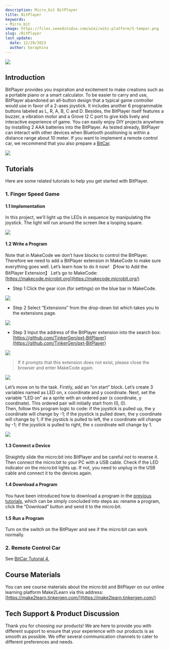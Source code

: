 ```yaml
---
description: Micro_bit BitPlayer
title: BitPlayer
keywords:
- Micro_bit
image: https://files.seeedstudio.com/wiki/wiki-platform/S-tempor.png
slug: /BitPlayer
last_update:
  date: 12/29/2023
  author: Seraphina
---
```



<!-- ![](https://cdn.nlark.com/yuque/0/2020/png/2701823/1607656608299-82ca0e88-02a3-4a72-bb27-0d6e31d508f5.png#height=609&id=HttEj&originHeight=609&originWidth=904&originalType=binary&ratio=1&size=0&status=done&style=none&width=904) -->
![](https://files.seeedstudio.com/wiki/microbit/bitplayer/1.png)

## Introduction
BitPlayer provides you inspiration and excitement to make creations such as a portable piano or a smart calculator. To be easier to carry and use, BitPlayer abandoned an all-button design that a typical game controller would use in favor of a 2-axes joystick. It includes another 6 programmable buttons labeled as L, R, A, B, C and D. Besides, the BitPlayer itself features a buzzer, a vibration motor and a Grove I2 C port to give kids lively and interactive experience of game. You can easily enjoy DIY projects anywhere by installing 2 AAA batteries into the BitPlayer. As tested already, BitPlayer can interact with other devices when Bluetooth positioning is within a distance range about 10 meter. If you want to implement a remote control car, we recommend that you also prepare a [BitCar](https://docproxy.tinkergen.com/web/#/2?page_id=357).


<!-- ![](https://cdn.nlark.com/yuque/0/2020/png/2701823/1607656608604-b8c61682-56cb-4c53-aa80-90e45003792c.png#height=907&id=yenfN&originHeight=907&originWidth=905&originalType=binary&ratio=1&size=0&status=done&style=none&width=905) -->
![](https://files.seeedstudio.com/wiki/microbit/bitplayer/2.png)

## Tutorials
Here are some related tutorials to help you get started with BitPlayer.


### 1. Finger Speed Game
#### 1.1 Implementation
In this project, we’ll light up the LEDs in sequence by manipulating the joystick. The light will run around the screen like a looping square.

<!-- ![](https://cdn.nlark.com/yuque/0/2020/png/2701823/1607656608313-1eb60ba3-e82b-4cea-baa3-0eba2906910c.png#height=266&id=FXfhp&originHeight=266&originWidth=473&originalType=binary&ratio=1&size=0&status=done&style=none&width=473) -->
![](https://files.seeedstudio.com/wiki/microbit/bitplayer/3.png)

#### 1.2 Write a Program
Note that in MakeCode we don’t have blocks to control the BitPlayer. Therefore we need to add a BitPlayer extension in MakeCode to make sure everything goes well. Let’s learn how to do it now!
【How to Add the BitPlayer Extension】
Let’s go to MakeCode: [https://makecode.microbit.org](https://makecode.microbit.org/)

- Step 1 Click the gear icon (for settings) on the blue bar in MakeCode.
<!-- ![](https://cdn.nlark.com/yuque/0/2020/png/2701823/1607656608337-28675e0d-cba2-4fcd-9e95-ea566db99f46.png#height=489&id=URYAb&originHeight=489&originWidth=1000&originalType=binary&ratio=1&size=0&status=done&style=none&width=1000) -->
![](https://files.seeedstudio.com/wiki/microbit/bitplayer/4.png)

- Step 2 Select “Extensions” from the drop-down list which takes you to the extensions page.
<!-- ![](https://cdn.nlark.com/yuque/0/2020/png/2701823/1607656608593-1510b8dd-4f3f-49b2-8145-fd6e87b854db.png#height=699&id=AAz5P&originHeight=699&originWidth=914&originalType=binary&ratio=1&size=0&status=done&style=none&width=914) -->
![](https://files.seeedstudio.com/wiki/microbit/bitplayer/5.png)

- Step 3 Input the address of the BitPlayer extension into the search box: [https://github.com/TinkerGen/pxt-BitPlayer](https://github.com/TinkerGen/pxt-BitPlayer)
<!-- ![](https://cdn.nlark.com/yuque/0/2020/png/2701823/1607656608308-08990569-fce3-4dc8-a07a-ad1c3f1182e1.png#height=937&id=b9Blo&originHeight=937&originWidth=1920&originalType=binary&ratio=1&size=0&status=done&style=none&width=1920) -->
![](https://files.seeedstudio.com/wiki/microbit/bitplayer/6.png)

> If it prompts that this extension does not exist, please close the browser and enter MakeCode again.

<!-- - Step 4 Click the extension package which takes you back to the workspace. You will see that the BitPlayer extension is then successfully added.![](https://cdn.nlark.com/yuque/0/2020/png/2701823/1607656608597-2ade6798-937e-47e0-8215-99e146f6d983.png#height=937&id=jyFxX&originHeight=937&originWidth=1920&originalType=binary&ratio=1&size=0&status=done&style=none&width=1920) -->
![](https://files.seeedstudio.com/wiki/microbit/bitplayer/7.png)

Let’s move on to the task.
Firstly, add an “on start” block. Let’s create 3 variables named as LED on, x coordinate and y coordinate.
Next, set the variable “LED on” as a sprite with an ordered pair (x coordinate, y coordinate). This ordered pair will initially start from (0, 0).<br />
Then, follow this program logic to code: if the joystick is pulled up, the y coordinate will change by -1; if the joystick is pulled down, the y coordinate will change by 1; if the joystick is pulled to left, the x coordinate will change by -1; if the joystick is pulled to right, the x coordinate will change by 1.

<!-- ![](https://cdn.nlark.com/yuque/0/2020/png/2701823/1607656608356-3c424c72-15e0-4ee2-895e-4eee6ec085a1.png#height=699&id=GohIO&originHeight=699&originWidth=1434&originalType=binary&ratio=1&size=0&status=done&style=none&width=1434) -->
![](https://files.seeedstudio.com/wiki/microbit/bitplayer/8.png)

#### 1.3 Connect a Device
Straightly slide the micro:bit into BitPlayer and be careful not to reverse it. Then connect the micro:bit to your PC with a USB cable. Check if the LED indicator on the micro:bit lights up. If not, you need to unplug in the USB cable and connect it to the devices again.
#### 1.4 Download a Program
You have been introduced how to download a program in the [previous tutorials](https://docproxy.tinkergen.com/web/#/2?page_id=329), which can be simply concluded into steps as: rename a program, click the “Download” button and send it to the micro:bit.
#### 1.5 Run a Program
Turn on the switch on the BitPlayer and see if the micro:bit can work normally.



### 2. Remote Control Car
See [BitCar Tutorial 4.](https://docproxy.tinkergen.com/web/#/2?page_id=357)



## Course Materials
You can see course materials about the micro:bit and BitPlayer on our online learning platform Make2Learn via this address: [https://make2learn.tinkergen.com/](https://make2learn.tinkergen.com/)

## Tech Support & Product Discussion

Thank you for choosing our products! We are here to provide you with different support to ensure that your experience with our products is as smooth as possible. We offer several communication channels to cater to different preferences and needs.

<div class="button_tech_support_container">
<a href="https://forum.seeedstudio.com/" class="button_forum"></a> 
<a href="https://www.seeedstudio.com/contacts" class="button_email"></a>
</div>

<div class="button_tech_support_container">
<a href="https://discord.gg/eWkprNDMU7" class="button_discord"></a> 
<a href="https://github.com/Seeed-Studio/wiki-documents/discussions/69" class="button_discussion"></a>
</div>
